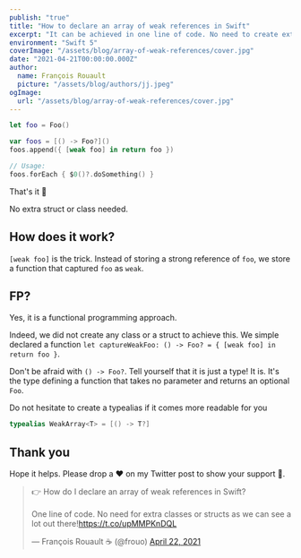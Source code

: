 ```yaml
---
publish: "true"
title: "How to declare an array of weak references in Swift"
excerpt: "It can be achieved in one line of code. No need to create extra classes or structs."
environment: "Swift 5"
coverImage: "/assets/blog/array-of-weak-references/cover.jpg"
date: "2021-04-21T00:00:00.000Z"
author:
  name: François Rouault
  picture: "/assets/blog/authors/jj.jpeg"
ogImage:
  url: "/assets/blog/array-of-weak-references/cover.jpg"
---
```


```swift
let foo = Foo()

var foos = [() -> Foo?]()
foos.append({ [weak foo] in return foo })

// Usage:
foos.forEach { $0()?.doSomething() }
```

That's it 🎉

No extra struct or class needed.

## How does it work?

`[weak foo]` is the trick. Instead of storing a strong reference of `foo`, we store a function that captured `foo` as `weak`.

## FP?

Yes, it is a functional programming approach.

Indeed, we did not create any class or a struct to achieve this. We simple declared a function `let captureWeakFoo: () -> Foo? = { [weak foo] in return foo }`.

Don't be afraid with `() -> Foo?`. Tell yourself that it is just a type! It is. It's the type defining a function that takes no parameter and returns an optional `Foo`.

Do not hesitate to create a typealias if it comes more readable for you

```swift
typealias WeakArray<T> = [() -> T?]
```

## Thank you

Hope it helps. Please drop a ❤️ on my Twitter post to show your support 🙏.

<blockquote data-theme="dark" class="twitter-tweet"><p lang="en" dir="ltr">👉 How do I declare an array of weak references in Swift?<br><br>One line of code. No need for extra classes or structs as we can see a lot out there!<a href="https://t.co/upMMPKnDQL">https://t.co/upMMPKnDQL</a></p>&mdash; François Rouault ☕️ (@frouo) <a href="https://twitter.com/frouo/status/1385123378131001350?ref_src=twsrc%5Etfw">April 22, 2021</a></blockquote> <script async src="https://platform.twitter.com/widgets.js" charset="utf-8"></script>
